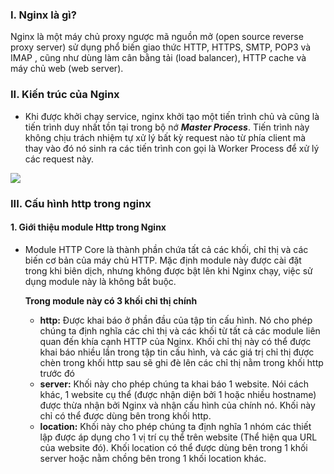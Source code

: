 ### I. Nginx là gì?
  Nginx là một máy chủ proxy ngược mã nguồn mở (open source reverse proxy server) sử dụng phổ biến giao thức HTTP, HTTPS, SMTP, POP3 và IMAP , cũng như dùng làm cân bằng tải (load balancer), HTTP cache và máy chủ web (web server).

### II. Kiến trúc của Nginx
  * Khi được khởi chạy service, nginx khởi tạo một tiến trình chủ và cũng là tiến trình duy nhất tồn tại trong bộ nớ ***Master Process***. Tiến trình này không chịu trách nhiệm tự xử lý bất kỳ request nào từ phía client mà thay vào đó nó sinh ra các tiến trình con gọi là Worker Process để xử lý các request này.
  <img src=https://viblo.asia/uploads/cfcdd863-8ade-4527-9149-2a89610467f2.jpg>

### III. Cấu hình http trong nginx
#### 1. Giới thiệu module Http trong Nginx
  - Module HTTP Core là thành phần chứa tất cả các khối, chỉ thị và các biến cơ bản của máy chủ HTTP.
  Mặc định module này được cài đặt trong khi biên dịch, nhưng không được bật lên khi Nginx chạy, việc sử dụng module này là không bắt buộc.

    **Trong module này có 3 khối chỉ thị chính**
    - **http:** Được khai báo ở phần đầu của tập tin cấu hình.
    Nó cho phép chúng ta định nghĩa các chỉ thị và các khối từ tất cả các module liên quan đến khía cạnh HTTP của Nginx. Khối chỉ thị này có thể được khai báo nhiều lần trong tập tin cấu hình, và các giá trị chỉ thị được chèn trong khối http sau sẽ ghi đè lên các chỉ thị nằm trong khối http trước đó
    - **server:** Khối này cho phép chúng ta khai báo 1 website. Nói cách khác, 1 website cụ thể (được nhận diện bởi 1 hoặc nhiều hostname) được thừa nhận bởi Nginx và nhận cấu hình của chính nó. Khối này chỉ có thể được dùng bên trong khối http.
    - **location:** Khối này cho phép chúng ta định nghĩa 1 nhóm các thiết lập được áp dụng cho 1 vị trí cụ thể trên website (Thể hiện qua URL của website đó).
    Khối location có thể được dùng bên trong 1 khối server hoặc nằm chồng bên trong 1 khối location khác.
    
